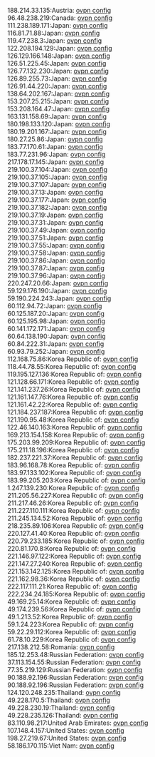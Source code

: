 188.214.33.135:Austria: [ovpn config](vpn/188_214_33_135.ovpn)  
96.48.238.219:Canada: [ovpn config](vpn/96_48_238_219.ovpn)  
111.238.189.171:Japan: [ovpn config](vpn/111_238_189_171.ovpn)  
116.81.71.88:Japan: [ovpn config](vpn/116_81_71_88.ovpn)  
119.47.238.3:Japan: [ovpn config](vpn/119_47_238_3.ovpn)  
122.208.194.129:Japan: [ovpn config](vpn/122_208_194_129.ovpn)  
126.129.166.148:Japan: [ovpn config](vpn/126_129_166_148.ovpn)  
126.51.225.45:Japan: [ovpn config](vpn/126_51_225_45.ovpn)  
126.77.132.230:Japan: [ovpn config](vpn/126_77_132_230.ovpn)  
126.89.255.73:Japan: [ovpn config](vpn/126_89_255_73.ovpn)  
126.91.44.220:Japan: [ovpn config](vpn/126_91_44_220.ovpn)  
138.64.202.167:Japan: [ovpn config](vpn/138_64_202_167.ovpn)  
153.207.25.215:Japan: [ovpn config](vpn/153_207_25_215.ovpn)  
153.208.164.47:Japan: [ovpn config](vpn/153_208_164_47.ovpn)  
163.131.158.69:Japan: [ovpn config](vpn/163_131_158_69.ovpn)  
180.198.133.120:Japan: [ovpn config](vpn/180_198_133_120.ovpn)  
180.19.201.167:Japan: [ovpn config](vpn/180_19_201_167.ovpn)  
180.27.25.86:Japan: [ovpn config](vpn/180_27_25_86.ovpn)  
183.77.170.61:Japan: [ovpn config](vpn/183_77_170_61.ovpn)  
183.77.231.96:Japan: [ovpn config](vpn/183_77_231_96.ovpn)  
217.178.17.145:Japan: [ovpn config](vpn/217_178_17_145.ovpn)  
219.100.37.104:Japan: [ovpn config](vpn/219_100_37_104.ovpn)  
219.100.37.105:Japan: [ovpn config](vpn/219_100_37_105.ovpn)  
219.100.37.107:Japan: [ovpn config](vpn/219_100_37_107.ovpn)  
219.100.37.13:Japan: [ovpn config](vpn/219_100_37_13.ovpn)  
219.100.37.177:Japan: [ovpn config](vpn/219_100_37_177.ovpn)  
219.100.37.182:Japan: [ovpn config](vpn/219_100_37_182.ovpn)  
219.100.37.19:Japan: [ovpn config](vpn/219_100_37_19.ovpn)  
219.100.37.31:Japan: [ovpn config](vpn/219_100_37_31.ovpn)  
219.100.37.49:Japan: [ovpn config](vpn/219_100_37_49.ovpn)  
219.100.37.51:Japan: [ovpn config](vpn/219_100_37_51.ovpn)  
219.100.37.55:Japan: [ovpn config](vpn/219_100_37_55.ovpn)  
219.100.37.58:Japan: [ovpn config](vpn/219_100_37_58.ovpn)  
219.100.37.86:Japan: [ovpn config](vpn/219_100_37_86.ovpn)  
219.100.37.87:Japan: [ovpn config](vpn/219_100_37_87.ovpn)  
219.100.37.96:Japan: [ovpn config](vpn/219_100_37_96.ovpn)  
220.247.20.66:Japan: [ovpn config](vpn/220_247_20_66.ovpn)  
59.129.176.190:Japan: [ovpn config](vpn/59_129_176_190.ovpn)  
59.190.224.243:Japan: [ovpn config](vpn/59_190_224_243.ovpn)  
60.112.94.72:Japan: [ovpn config](vpn/60_112_94_72.ovpn)  
60.125.187.20:Japan: [ovpn config](vpn/60_125_187_20.ovpn)  
60.125.195.98:Japan: [ovpn config](vpn/60_125_195_98.ovpn)  
60.141.172.171:Japan: [ovpn config](vpn/60_141_172_171.ovpn)  
60.64.138.190:Japan: [ovpn config](vpn/60_64_138_190.ovpn)  
60.84.222.31:Japan: [ovpn config](vpn/60_84_222_31.ovpn)  
60.93.79.252:Japan: [ovpn config](vpn/60_93_79_252.ovpn)  
112.168.75.86:Korea Republic of: [ovpn config](vpn/112_168_75_86.ovpn)  
118.44.78.55:Korea Republic of: [ovpn config](vpn/118_44_78_55.ovpn)  
119.195.127.136:Korea Republic of: [ovpn config](vpn/119_195_127_136.ovpn)  
121.128.66.171:Korea Republic of: [ovpn config](vpn/121_128_66_171.ovpn)  
121.141.237.26:Korea Republic of: [ovpn config](vpn/121_141_237_26.ovpn)  
121.161.147.76:Korea Republic of: [ovpn config](vpn/121_161_147_76.ovpn)  
121.161.42.22:Korea Republic of: [ovpn config](vpn/121_161_42_22.ovpn)  
121.184.237.187:Korea Republic of: [ovpn config](vpn/121_184_237_187.ovpn)  
121.190.95.48:Korea Republic of: [ovpn config](vpn/121_190_95_48.ovpn)  
122.46.140.163:Korea Republic of: [ovpn config](vpn/122_46_140_163.ovpn)  
169.213.154.158:Korea Republic of: [ovpn config](vpn/169_213_154_158.ovpn)  
175.203.99.209:Korea Republic of: [ovpn config](vpn/175_203_99_209.ovpn)  
175.211.18.196:Korea Republic of: [ovpn config](vpn/175_211_18_196.ovpn)  
182.237.221.37:Korea Republic of: [ovpn config](vpn/182_237_221_37.ovpn)  
183.96.168.78:Korea Republic of: [ovpn config](vpn/183_96_168_78.ovpn)  
183.97.133.102:Korea Republic of: [ovpn config](vpn/183_97_133_102.ovpn)  
183.99.205.203:Korea Republic of: [ovpn config](vpn/183_99_205_203.ovpn)  
1.247.139.230:Korea Republic of: [ovpn config](vpn/1_247_139_230.ovpn)  
211.205.56.227:Korea Republic of: [ovpn config](vpn/211_205_56_227.ovpn)  
211.217.46.26:Korea Republic of: [ovpn config](vpn/211_217_46_26.ovpn)  
211.227.110.111:Korea Republic of: [ovpn config](vpn/211_227_110_111.ovpn)  
211.245.134.52:Korea Republic of: [ovpn config](vpn/211_245_134_52.ovpn)  
218.235.89.106:Korea Republic of: [ovpn config](vpn/218_235_89_106.ovpn)  
220.127.41.40:Korea Republic of: [ovpn config](vpn/220_127_41_40.ovpn)  
220.79.233.185:Korea Republic of: [ovpn config](vpn/220_79_233_185.ovpn)  
220.81.170.8:Korea Republic of: [ovpn config](vpn/220_81_170_8.ovpn)  
221.146.97.122:Korea Republic of: [ovpn config](vpn/221_146_97_122.ovpn)  
221.147.27.240:Korea Republic of: [ovpn config](vpn/221_147_27_240.ovpn)  
221.153.142.125:Korea Republic of: [ovpn config](vpn/221_153_142_125.ovpn)  
221.162.98.36:Korea Republic of: [ovpn config](vpn/221_162_98_36.ovpn)  
222.117.111.21:Korea Republic of: [ovpn config](vpn/222_117_111_21.ovpn)  
222.234.24.185:Korea Republic of: [ovpn config](vpn/222_234_24_185.ovpn)  
49.169.25.14:Korea Republic of: [ovpn config](vpn/49_169_25_14.ovpn)  
49.174.239.56:Korea Republic of: [ovpn config](vpn/49_174_239_56.ovpn)  
49.1.213.52:Korea Republic of: [ovpn config](vpn/49_1_213_52.ovpn)  
59.1.24.223:Korea Republic of: [ovpn config](vpn/59_1_24_223.ovpn)  
59.22.29.112:Korea Republic of: [ovpn config](vpn/59_22_29_112.ovpn)  
61.78.10.229:Korea Republic of: [ovpn config](vpn/61_78_10_229.ovpn)  
217.138.212.58:Romania: [ovpn config](vpn/217_138_212_58.ovpn)  
185.12.253.48:Russian Federation: [ovpn config](vpn/185_12_253_48.ovpn)  
37.113.154.55:Russian Federation: [ovpn config](vpn/37_113_154_55.ovpn)  
77.35.219.129:Russian Federation: [ovpn config](vpn/77_35_219_129.ovpn)  
90.188.92.196:Russian Federation: [ovpn config](vpn/90_188_92_196.ovpn)  
90.188.92.196:Russian Federation: [ovpn config](vpn/90_188_92_196.ovpn)  
124.120.248.235:Thailand: [ovpn config](vpn/124_120_248_235.ovpn)  
49.228.170.5:Thailand: [ovpn config](vpn/49_228_170_5.ovpn)  
49.228.230.19:Thailand: [ovpn config](vpn/49_228_230_19.ovpn)  
49.228.235.126:Thailand: [ovpn config](vpn/49_228_235_126.ovpn)  
83.110.98.217:United Arab Emirates: [ovpn config](vpn/83_110_98_217.ovpn)  
107.148.4.157:United States: [ovpn config](vpn/107_148_4_157.ovpn)  
198.27.219.67:United States: [ovpn config](vpn/198_27_219_67.ovpn)  
58.186.170.115:Viet Nam: [ovpn config](vpn/58_186_170_115.ovpn)  
